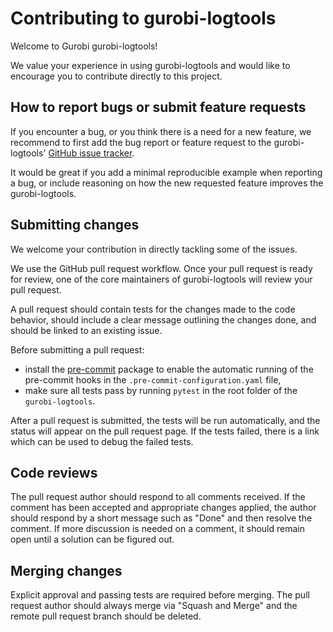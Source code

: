 # Contributing to gurobi-logtools

Welcome to Gurobi gurobi-logtools!

We value your experience in using gurobi-logtools and would like to encourage you to
contribute directly to this project.

## How to report bugs or submit feature requests
If you encounter a bug, or you think there is a need for a new feature, we recommend to
first add the bug report or feature request to the gurobi-logtools' [GitHub issue
tracker](https://github.com/Gurobi/gurobi-logtools/issues).

It would be great if you add a minimal reproducible example when reporting a bug, or
include reasoning on how the new requested feature improves the gurobi-logtools.

## Submitting changes
We welcome your contribution in directly tackling some of the issues.

We use the GitHub pull request workflow. Once your pull request is ready for review, one
of the core maintainers of gurobi-logtools will review your pull request.

A pull request should contain tests for the changes made to the code behavior, should
include a clear message outlining the changes done, and should be linked to an existing
issue.

Before submitting a pull request:
- install the [pre-commit](https://pre-commit.com) package to enable the automatic
  running of the pre-commit hooks in the `.pre-commit-configuration.yaml` file,
- make sure all tests pass by running `pytest` in the root folder of the `gurobi-logtools`.

After a pull request is submitted, the tests will be run automatically, and the status
will appear on the pull request page. If the tests failed, there is a link which can be
used to debug the failed tests.

## Code reviews
The pull request author should respond to all comments received. If the
comment has been accepted and appropriate changes applied, the author should respond by
a short message such as "Done" and then resolve the comment. If more discussion is
needed on a comment, it should remain open until a solution can be figured out.

## Merging changes

Explicit approval and passing tests are required before merging. The pull request author
should always merge via "Squash and Merge" and the remote pull request branch should be
deleted.

